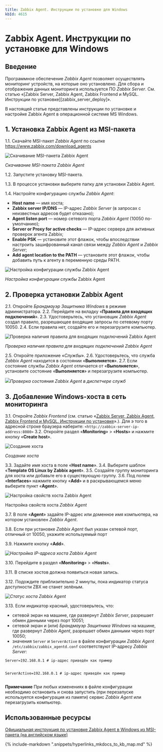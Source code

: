 ```yaml
---
title: Zabbix Agent. Инструкции по установке для Windows
kbId: 4615
---
```


# Zabbix Agent. Инструкции по установке для Windows

## Введение

Программное обеспечение *Zabbix Agent* позволяет осуществлять мониторинг устройств, на которые оно установлено. Для сбора и отображения данных мониторинга используется ПО *Zabbix Server*. См. статью «[Zabbix Server, Zabbix Agent, Zabbix Frontend и MySQL. Инструкции по установке][zabbix_server_deploy]».

В настоящей статье представлены инструкции по установке и настройке Zabbix Agent в операционной системе MS Windows.

## 1. Установка Zabbix Agent из MSI-пакета

1.1. Скачайте MSI-пакет *Zabbix Agent* по ссылке <https://www.zabbix.com/download_agents>

![Скачивание MSI-пакета Zabbix Agent](https://kb.comindware.ru/assets/img_63bbfec30de92.png)

*Скачивание MSI-пакета Zabbix Agent*

1.2. Запустите установку MSI-пакета.

1.3. В процессе установки выберите папку для установки Zabbix Agent.

1.4. Настройте конфигурацию службы *Zabbix Agent*:

- **Host name** — имя хоста;
- **Zabbix server IP/DNS** — IP-адрес *Zabbix Server* (в запросах с неизвестных адресов будет отказано);
- **Agent listen port** — номер сетевого порта *Zabbix Agent* (10050 по-умолчанию);
- **Server or Proxy for active checks** — IP-адрес сервера для активных проверок агента Zabbix;
- **Enable PSK** — установите этот флажок, чтобы впоследствии настроить зашифрованный канал связи между *Zabbix Agent* и *Zabbix Server*;
- **Add agent location to the PATH** — установите этот флажок, чтобы добавить путь к агенту в переменную среды PATH.

![Настройка конфигурации службы Zabbix Agent](https://kb.comindware.ru/assets/img_63bbfef9ee8a0.png)

*Настройка конфигурации службы* Zabbix Agent

## 2. Проверка установки Zabbix Agent

2.1. Откройте *Брандмауэр Защитника Windows* в режиме администратора.
2.2. Перейдите на вкладку «**Правила для входящих подключений**».
2.3. Удостоверьтесь, что установщик *Zabbix Agent* создал правило, разрешающее входящие запросы по сетевому порту 10050.
2.4. Если правила нет, создайте его и перезагрузите компьютер.

![Проверка наличия правила для входящих подключений Zabbix Agent](https://kb.comindware.ru/assets/img_63bbff2a30cfd.png)

*Проверка наличия правила для входящих подключений Zabbix Agent*

2.5. Откройте приложение «*Службы*».
2.6. Удостоверьтесь, что служба *Zabbix Agent* находится в состоянии «**Выполняется**».
2.7. Если состояние службы *Zabbix Agent* отличается от «**Выполняется**», установите состояние «**Выполняется**» и перезагрузите компьютер.

_![](https://kb.comindware.ru/assets/img_63bbff44016eb.png)_*Проверка состояния Zabbix Agent в диспетчере служб*

## 3. Добавление Windows-хоста в сеть мониторинга

3.1. Откройте *Zabbix Frontend* (см. статью «[Zabbix Server, Zabbix Agent, Zabbix Frontend и MySQL. Инструкции по установке](app://obsidian.md/Zabbix%20Server,%20Zabbix%20Agent,%20Zabbix%20Frontend%20%D0%B8%20MySQL.%20%D0%98%D0%BD%D1%81%D1%82%D1%80%D1%83%D0%BA%D1%86%D0%B8%D0%B8%20%D0%BF%D0%BE%20%D1%83%D1%81%D1%82%D0%B0%D0%BD%D0%BE%D0%B2%D0%BA%D0%B5)».). Для э того в адресной строке браузера наберите: `<http://zabbix-server-ip-address:8080>`
3.2. Откройте раздел «**Monitoring**» > «**Hosts**» и нажмите кнопку «**Create host**».

![Создание хоста](https://kb.comindware.ru/assets/img_63bc000e92138.png)

*Создание хоста*

3.3. Задайте имя хоста в поле «**Host name**».
3.4. Выберите шаблон «**Template OS Linux by Zabbix agent**».
3.5. Создайте группу мониторинга для хоста или добавьте его в существующую группу.
3.6. Под полем «**Interfaces**» нажмите кнопку «**Add**» и в раскрывающемся меню выберите пункт «**Agent**».

![Настройка свойств хоста Zabbix Agent](https://kb.comindware.ru/assets/img_63bbffd613538.png)

Настройка свойств хоста *Zabbix Agent*

3.7. В поле «**Agent**» задайте IP-адрес или доменное имя компьютера, на котором установлен *Zabbix Agent*.

3.8. Если при установке *Zabbix Agent* был указан сетевой порт, отличный от 10050, укажите используемый порт

3.9. Нажмите кнопку «**Add**».

_![Настройка IP-адреса хоста Zabbix Agent](https://kb.comindware.ru/assets/img_63bbffb0a5b4a.png)_

3.10. Перейдите в раздел «**Monitoring**» > «**Hosts**».

3.11. В списке хостов должна появиться новая запись.

3.12. Подождите приблизительно 2 минуты, пока индикатор статуса доступности ZBX не станет зелёным.

_![Статус хоста Zabbix Agent](https://kb.comindware.ru/assets/img_63bbfe8013410.png)_

3.13. Если индикатор красный, удостоверьтесь, что:

- сетевой экран на машине, где развернут *Zabbix Server*, разрешает обмен данными через порт 10051;
- сетевой экран и (или) *Брандмауэр Защитника Windows* на машине, где развернут *Zabbix Agent*, разрешает обмен данными через порт 10050;
- значения `Server` и `ServerActive` в файле конфигурации *Zabbix Agent* `/etc/zabbix/zabbix_agentd.conf` соответствуют IP-адресу *Zabbix Server*:

```
Server=192.168.0.1 # ip-адрес приведён как пример

```

```
ServerActive=192.168.0.1 # ip-адрес приведён как пример

```

**Примечание**
При любых изменениях в файле конфигурации необходимо остановить и снова запустить (при перезапуске используется конфигурация из памяти) сервис *Zabbix Agent* или перезагрузить компьютер.

## Использованные ресурсы

[Официальная инструкция по установке Zabbix Agent в Windows из MSI-пакета (на английском языке)](https://www.zabbix.com/documentation/current/en/manual/installation/install_from_packages/win_msi)

{% include-markdown ".snippets/hyperlinks_mkdocs_to_kb_map.md" %}
